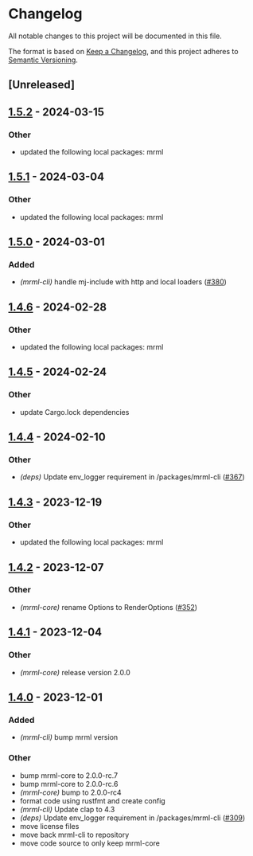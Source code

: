 # Changelog
All notable changes to this project will be documented in this file.

The format is based on [Keep a Changelog](https://keepachangelog.com/en/1.0.0/),
and this project adheres to [Semantic Versioning](https://semver.org/spec/v2.0.0.html).

## [Unreleased]

## [1.5.2](https://github.com/jdrouet/mrml/compare/mrml-cli-v1.5.1...mrml-cli-v1.5.2) - 2024-03-15

### Other
- updated the following local packages: mrml

## [1.5.1](https://github.com/jdrouet/mrml/compare/mrml-cli-v1.5.0...mrml-cli-v1.5.1) - 2024-03-04

### Other
- updated the following local packages: mrml

## [1.5.0](https://github.com/jdrouet/mrml/compare/mrml-cli-v1.4.6...mrml-cli-v1.5.0) - 2024-03-01

### Added
- *(mrml-cli)* handle mj-include with http and local loaders ([#380](https://github.com/jdrouet/mrml/pull/380))

## [1.4.6](https://github.com/jdrouet/mrml/compare/mrml-cli-v1.4.5...mrml-python-v1.4.6) - 2024-02-28

### Other
- updated the following local packages: mrml

## [1.4.5](https://github.com/jdrouet/mrml/compare/mrml-cli-v1.4.4...mrml-cli-v1.4.5) - 2024-02-24

### Other
- update Cargo.lock dependencies

## [1.4.4](https://github.com/jdrouet/mrml/compare/mrml-cli-v1.4.3...mrml-cli-v1.4.4) - 2024-02-10

### Other
- *(deps)* Update env_logger requirement in /packages/mrml-cli ([#367](https://github.com/jdrouet/mrml/pull/367))

## [1.4.3](https://github.com/jdrouet/mrml/compare/mrml-cli-v1.4.2...mrml-cli-v1.4.3) - 2023-12-19

### Other
- updated the following local packages: mrml

## [1.4.2](https://github.com/jdrouet/mrml/compare/mrml-cli-v1.4.1...mrml-cli-v1.4.2) - 2023-12-07

### Other
- *(mrml-core)* rename Options to RenderOptions ([#352](https://github.com/jdrouet/mrml/pull/352))

## [1.4.1](https://github.com/jdrouet/mrml/compare/mrml-cli-v1.4.0...mrml-cli-v1.4.1) - 2023-12-04

### Other
- *(mrml-core)* release version 2.0.0

## [1.4.0](https://github.com/jdrouet/mrml/compare/mrml-cli-v1.3.3...mrml-cli-v1.4.0) - 2023-12-01

### Added
- *(mrml-cli)* bump mrml version

### Other
- bump mrml-core to 2.0.0-rc.7
- bump mrml-core to 2.0.0-rc.6
- *(mrml-core)* bump to 2.0.0-rc4
- format code using rustfmt and create config
- *(mrml-cli)* Update clap to 4.3
- *(deps)* Update env_logger requirement in /packages/mrml-cli ([#309](https://github.com/jdrouet/mrml/pull/309))
- move license files
- move back mrml-cli to repository
- move code source to only keep mrml-core
